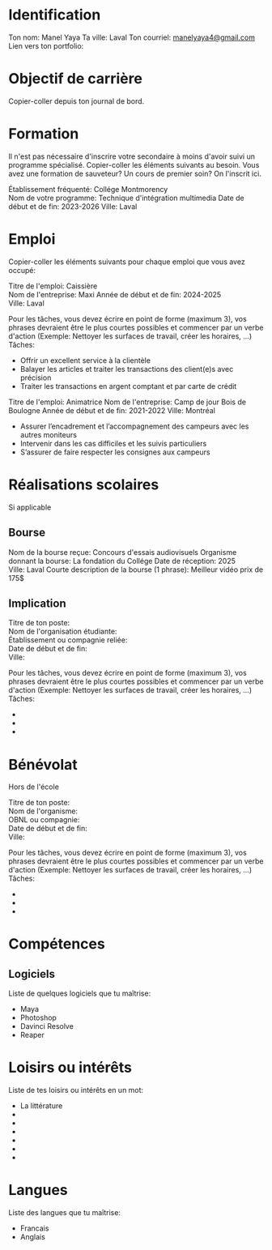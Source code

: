 # Identification
Ton nom:     Manel Yaya
Ta ville:  Laval
Ton courriel: manelyaya4@gmail.com
Lien vers ton portfolio:     
 
# Objectif de carrière
Copier-coller depuis ton journal de bord.
 
 
# Formation
Il n'est pas nécessaire d'inscrire votre secondaire à moins d'avoir suivi un programme spécialisé. Copier-coller les éléments suivants au besoin. Vous avez une formation de sauveteur? Un cours de premier soin? On l'inscrit ici.
 
Établissement fréquenté:    Collége Montmorency  
Nom de votre programme:    Technique d'intégration multimedia
Date de début et de fin:     2023-2026
Ville:     Laval
 
# Emploi
Copier-coller les éléments suivants pour chaque emploi que vous avez occupé:
 
Titre de l'emploi:   Caissière  
Nom de l'entreprise:     Maxi
Année de début et de fin:    2024-2025  
Ville:    Laval
 
Pour les tâches, vous devez écrire en point de forme (maximum 3), vos phrases devraient être le plus courtes possibles et commencer par un verbe d'action (Exemple: Nettoyer les surfaces de travail, créer les horaires, ...)    
Tâches:    
 
* Offrir un excellent service à la clientèle
* Balayer les articles et traiter les transactions des client(e)s avec précision
* Traiter les transactions en argent comptant et par carte de crédit
 
 
Titre de l'emploi:   Animatrice
Nom de l'entreprise:     Camp de jour Bois de Boulogne
Année de début et de fin:    2021-2022
Ville:    Montréal
 
* Assurer l’encadrement et l’accompagnement des campeurs avec les autres moniteurs
* Intervenir dans les cas difficiles et les suivis particuliers
* S’assurer de faire respecter les consignes aux campeurs
 
 
# Réalisations scolaires
Si applicable
 
## Bourse
Nom de la bourse reçue: Concours d'essais audiovisuels
Organisme donnant la bourse: La fondation du Collége
Date de réception: 2025  
Ville: Laval
Courte description de la bourse (1 phrase): Meilleur vidéo prix de 175$
 
## Implication
Titre de ton poste:     
Nom de l'organisation étudiante:     
Établissement ou compagnie reliée:     
Date de début et de fin:     
Ville:     
 
Pour les tâches, vous devez écrire en point de forme (maximum 3), vos phrases devraient être le plus courtes possibles et commencer par un verbe d'action (Exemple: Nettoyer les surfaces de travail, créer les horaires, ...)    
Tâches:       
 
* 
* 
*
 
# Bénévolat
Hors de l'école
 
Titre de ton poste:     
Nom de l'organisme:     
OBNL ou compagnie:     
Date de début et de fin:     
Ville:     
 
Pour les tâches, vous devez écrire en point de forme (maximum 3), vos phrases devraient être le plus courtes possibles et commencer par un verbe d'action (Exemple: Nettoyer les surfaces de travail, créer les horaires, ...)    
Tâches:      
 
* 
* 
*
 
 
# Compétences
 
 
## Logiciels  
Liste de quelques logiciels que tu maîtrise:       
 
* Maya
* Photoshop
* Davinci Resolve
* Reaper
  
  
# Loisirs ou intérêts
Liste de tes loisirs ou intérêts en un mot:     
 
* La littérature
* 
* 
* 
*
*
*
 
# Langues
Liste des langues que tu maîtrise:     
 
* Francais
* Anglais
